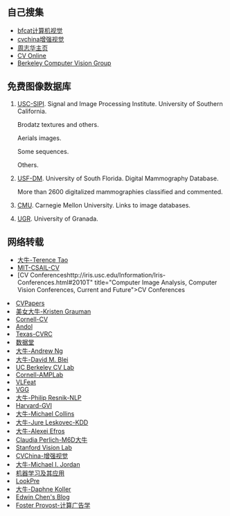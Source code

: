 <!---title:图像牛人链接及数据库资源-->
<!---keywords:图像-->
<!---date:old-->


## 自己搜集

- [bfcat计算机视觉](http://www.bfcat.com/)
- [cvchina增强视觉](http://www.cvchina.info/)
- [周志华主页](http://cs.nju.edu.cn/zhouzh/)
- [CV Online](http://homepages.inf.ed.ac.uk/rbf/CVonline/)
- [Berkeley Computer Vision Group](http://www.eecs.berkeley.edu/Research/Projects/CS/vision/)

## 免费图像数据库

1.	[USC-SIPI]. Signal and Image Processing Institute. University of Southern California.

	Brodatz textures and others.
	
	Aerials images.
	
	Some sequences.
	
	Others.

2.	[USF-DM]. University of South Florida. Digital Mammography Database.

	More than 2600 digitalized mammographies classified and commented.

3.	[CMU]. Carnegie Mellon University. Links to image databases.

4.	[UGR]. University of Granada.


## 网络转载

- [大牛-Terence Tao](http://www.math.ucla.edu/~tao/)
- [MIT-CSAIL-CV](http://groups.csail.mit.edu/vision/welcome/)
- [CV Conferenceshttp://iris.usc.edu/Information/Iris-Conferences.html#2010T" title="Computer Image Analysis, Computer Vision Conferences, Current and Future">CV Conferences</a></li>
<li><a href="http://www.cvpapers.com/" title="CVPapers – Computer Vision Resource " target="_blank">CVPapers</a></li>
<li><a href="http://www.cs.utexas.edu/~grauman/" title="德克萨斯奥斯汀的美女教授" target="_blank">美女大牛-Kristen Grauman</a></li>
<li><a href="http://www.cs.cornell.edu/vision/" target="_blank">Cornell-CV</a></li>
<li><a href="http://www.andol.info" title="Human-Computer Interaction-Just value your mind" target="_blank">Andol</a></li>
<li><a href="http://cvrc.ece.utexas.edu/" target="_blank">Texas-CVRC</a></li>
<li><a href="http://www.datatang.com/" title="科研数据共享平台" target="_blank">数据堂</a></li>
<li><a href="http://robotics.stanford.edu/~ang/" target="_blank">大牛-Andrew Ng</a></li>
<li><a href="http://www.cs.princeton.edu/~blei/" target="_blank">大牛-David M. Blei</a></li>
<li><a href="http://www.eecs.berkeley.edu/Research/Projects/CS/vision/" target="_blank">UC Berkeley CV Lab</a></li>
<li><a href="http://chenlab.ece.cornell.edu/about.html" title="Advanced Multimedia Processing (AMP) Lab" target="_blank">Cornell-AMPLab</a></li>
<li><a href="http://www.vlfeat.org/" title="VLFeat.org" target="_blank">VLFeat</a></li>
<li><a href="http://www.robots.ox.ac.uk/~vgg/index.html" target="_blank">VGG</a></li>
<li><a href="http://www.umiacs.umd.edu/~resnik/" title="马里兰大学NLP的大牛" target="_blank">大牛-Philip Resnik-NLP</a></li>
<li><a href="http://gvi.seas.harvard.edu" title="哈佛视觉和图形">Harvard-GVI</a></li>
<li><a href="http://www.cs.columbia.edu/~mcollins/" target="_blank">大牛-Michael Collins</a></li>
<li><a href="http://cs.stanford.edu/people/jure/index.html" title="assistant professor of Computer Science at Stanford University" target="_blank">大牛-Jure Leskovec-KDD</a></li>
<li><a href="http://www.cs.cmu.edu/~efros/" title="计算机视觉和图形学" target="_blank">大牛-Alexei Efros</a></li>
<li><a href="https://sites.google.com/site/claudiaperlich/home" title="计算广告学">Claudia Perlich-M6D大牛</a></li>
<li><a href="http://vision.stanford.edu/" target="_blank">Stanford Vision Lab</a></li>
<li><a href="http://www.cvchina.info/" title="计算机视觉，增强现实最新资讯" target="_blank">CVChina-增强视觉</a></li>
<li><a href="http://www.cs.berkeley.edu/~jordan/" target="_blank">大牛-Michael I. Jordan</a></li>
<li><a href="http://www.mlachina.com/" target="_blank">机器学习及其应用</a></li>
<li><a href="http://www.lookpre.com/" title="个性化信息过滤和推荐引擎" target="_blank">LookPre</a></li>
<li><a href="http://robotics.stanford.edu/~koller/" target="_blank">大牛-Daphne Koller</a></li>
<li><a href="http://blog.echen.me/" title="将一些推荐系统、机器学习的文章" target="_blank">Edwin Chen&#039;s Blog</a></li>
<li><a href="http://pages.stern.nyu.edu/~fprovost/" target="_blank">Foster Provost-计算广告学</a></li>




[USC-SIPI]:http://sipi.usc.edu/database/
[USF-DM]:http://marathon.csee.usf.edu/Mammography/Database.html
[CMU]:http://www.cs.cmu.edu/~cil/v-images.html
[UGR]:http://decsai.ugr.es/cvg/dbimagenes/




